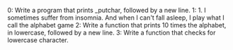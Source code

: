 0: Write a program that prints _putchar, followed by a new line.
1: 1. I sometimes suffer from insomnia. And when I can't fall asleep, I play what I call the alphabet game
2: Write a function that prints 10 times the alphabet, in lowercase, followed by a new line.
3: Write a function that checks for lowercase character.

